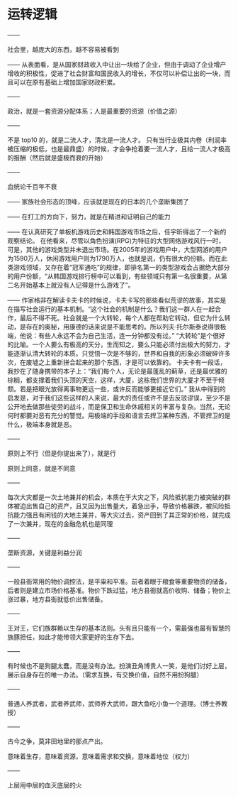 # 运转逻辑

——

社会里，越庞大的东西，越不容易被看到

——
从表面看，是从国家财政收入中让出一块给了企业，但由于调动了企业增产增收的积极性，促进了社会财富和国民收入的增长，不仅可以补偿让出的一块，而且可以在原有基础上增加国家财政积累。

——

政治，就是一套资源分配体系；人是最重要的资源（价值之源）

——

不是 top10 的，就是二流人才，清北是一流人才。
只有当行业极其内卷（利润率被压缩的极低，也是最鼎盛）的时候，才会争抢着要一流人才，且给一流人才极高的报酬（然后就是盛极而衰的开始）

——

血统论千百年不衰

——
家族社会形态的顶峰，应该就是现在的日本的几个垄断集团了

——
在打工的方向下，努力，就是在精进和证明自己的能力

——
在认真研究了单板机游戏历史和韩国游戏市场之后，任宇昕得出了一个新的观察结论。
在他看来，尽管以角色扮演(RPG)为特征的大型网络游戏风行一时，可是，其他的游戏类型并未退出市场。在2005年的游戏用户中，大型网游的用户为1590万人，休闲游戏用户则为1790万人，也就是说，仍有很大的份额。而在此类游戏领域，又存在着“冠军通吃”的规律，即排名第一的类型游戏会占据绝大部分的用户份额，“从韩国游戏排行榜中可以看到，有些领域只有第一名很重要，从第二名开始基本上就没有人记得是什么游戏了”。

——
作家格非在解读卡夫卡的时候说，卡夫卡写的那些看似荒谬的故事，其实是在描写社会运行的基本机制。“这个社会的机制是什么？我们这一群人在一起合作，最后不得不死。社会就是一个大转轮，每个人都在帮助它转动，但它为什么转动，是存在的奥秘，用康德的话来说是不能思考的。所以列夫·托尔斯泰说得很极端，他说：有些人永远不会为自己生活，连一分钟都没有过。”
“大转轮”是个很好的比喻。一个人要么有极高的天分，生而知之，要么只能必须付出极大的努力，才能逐渐认清大转轮的本质。只觉悟一次是不够的，世界和自我的形象必须破碎许多次，在废墟之上重新拼合起来的那个东西，才是可以依靠的。
卡夫卡有一段话，我抄在了随身携带的本子上：“我们每个人，无论是最蓬乱的蓟草，还是最优雅的棕榈，都支撑着我们头顶的天空，这样，大厦，这栋我们世界的大厦才不至于倾颓。若是把眼光放得离事物更远一些，或许反而能够更接近它们。”
我从中得到的启发是，对于我们这些这样的人来说，最大的责任或许不是去反驳谬误，至少不是公开地去做那些徒劳的战斗，而是保卫和生命休戚相关的丰富与复杂。当然，无论何时都要对恶有充分的警觉。用极端的手段和语言去捍卫某种东西，不管捍卫的是什么，极端本身就是恶。

——

原则上不行（但是你提出来了），就是行

原则上同意，就是不同意

——

每次大灾都是一次土地兼并的机会，本质在于大灾之下，风险抵抗能力被突破的群体被迫出售自己的资产，且又因为出售量大，着急出手，导致价格暴跌，被风险抵抗能力强且有闲钱的大地主兼并，等大灾过去，资产回到了其正常的价格，就完成了一次兼并，现在的金融危机也是同理

——

垄断资源，关键是利益分润

——

一般县衙常用的物价调控法，是平粜和平准。前者着眼于粮食等重要物资的储备，后者则是建立市场价格基准。物价下跌过猛，地方县衙就高价收购、储备；物价上涨过暴，地方县衙就低价出售储备。

——

王对王，它们族群赖以生存的基本法则。头有且只能有一个，需最强也最有智慧的族豚担任，如此才能带领大家更好的生存下去。

——

有时候也不是狗腿太蠢，而是没有办法。扮演丑角博贵人一笑，是他们讨好上层，展示自身存在的唯一办法。（需求互换，有交换价值，自然不用扮狗腿）

——

普通人养武者，武者养武师，武师养大武师，跟大鱼吃小鱼一个道理。（博士养教授）

——

古今之争，莫非田地里的那点产出。

意味着生存，意味着资源，意味着需求和交换，意味着地位（权力）

——

上层用中层的血灭底层的火













